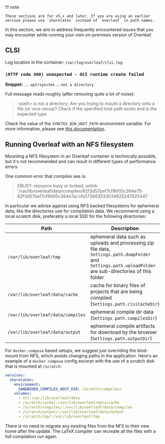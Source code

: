 !!! note

    These sections are for v5.x and later. If you are using an earlier version please use `sharelatex` instead of `overleaf` in path names.

In this section, we aim to address frequently encountered issues that you may encounter while running your own on-premises version of Overleaf. 

## CLSI ##

Log location in the container: `/var/log/overleaf/clsi.log`

### `(HTTP code 400) unexpected - OCI runtime create failed` ###

**Snippet:** `...opt/synctex` ... `not a directory`

Full message reads roughly (after removing quite a lot of noise):

> <path\> is not a directory; Are you trying to mount a directory onto a file (or vice-versa)? Check if the specified host path exists and is the expected type 

Check the value of the `SYNCTEX_BIN_HOST_PATH` environment variable. For more information, please see [this documentation](https://github.com/overleaf/overleaf/wiki/Server-Pro:-sandboxed-compiles#mapping-the-location-of-synctex-in-the-host).

## Running Overleaf with an NFS filesystem ##

Mounting a NFS filesystem in an Overleaf container is technically possible, but it's not recommended and can result in different types of performance errors.

One common error that compiles see is:
> EBUSY: resource busy or locked, unlink '/var/lib/overleaf/data/compiles/62f3d57bef7cf9005c364e75-62f3d57bef7cf9005c364e7a/.nfs573663533034825247625441'

In particular we advise against using NFS backed filesystems for ephemeral data, like the directories use for compilation data. We recommend using a local scratch disk, preferably a local SSD for the following directories:

| Path | Description |
|------|-------------|
|`/var/lib/overleaf/tmp` |ephemeral data such as uploads and processing zip file data, `Settings.path.dumpFolder` and `Settings.path.uploadFolder` are sub-directories of this folder |
| `/var/lib/overleaf/data/cache` |cache for binary files of projects that are being compiled (`Settings.path.clsiCacheDir`) |
| `/var/lib/overleaf/data/compiles` |ephemeral compile dir data (`Settings.path.compilesDir`)|
| `/var/lib/overleaf/data/output` |ephemeral compile artifacts for download by the browser (`Settings.path.outputDir`)|

For `docker-compose` based setups, we suggest just overriding the bind-mount from NFS, which avoids changing paths in the application. Here's an example of a `docker-compose` config excerpt with the use of a scratch disk that is mounted at `/scratch`:

```yaml
services:
  sharelatex:
    environment:
      SANDBOXED_COMPILES_HOST_DIR: /scratch/compiles/
    volumes:
      - nfs:/var/lib/overleaf/data
      - /scratch/cache/:/var/lib/overleaf/data/cache
      - /scratch/compiles/:/var/lib/overleaf/data/compiles
      - /scratch/output/:/var/lib/overleaf/data/output
      - /scratch/tmp/:/var/lib/overleaf/tmp
```

There is no need to migrate any existing files from the NFS to their new home after the update. The LaTeX compiler can recreate all the files with a full compilation run again.